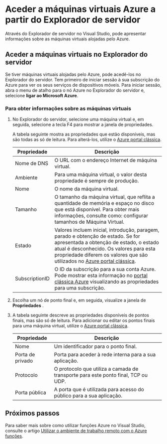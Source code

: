 <properties
   pageTitle="Aceder ao Azure máquinas virtuais do Explorador de servidor do | Microsoft Azure"
   description="Obter uma descrição geral de como ver, criar e gerir Azure máquinas virtuais (VMs) no Explorador do servidor no Visual Studio."
   services="visual-studio-online"
   documentationCenter="na"
   authors="TomArcher"
   manager="douge"
   editor="" />
<tags
   ms.service="multiple"
   ms.devlang="dotnet"
   ms.topic="article"
   ms.tgt_pltfrm="na"
   ms.workload="multiple"
   ms.date="08/15/2016"
   ms.author="tarcher" />

# <a name="accessing-azure-virtual-machines-from-server-explorer"></a>Aceder a máquinas virtuais Azure a partir do Explorador de servidor

Através do Explorador de servidor no Visual Studio, pode apresentar informações sobre as máquinas virtuais alojadas pelo Azure.

## <a name="accessing-virtual-machines-in-server-explorer"></a>Aceder a máquinas virtuais no Explorador do servidor

Se tiver máquinas virtuais alojadas pelo Azure, pode acedê-los no Explorador do servidor. Tem primeiro de iniciar sessão à sua subscrição do Azure para ver os seus serviços de dispositivos móveis. Para iniciar sessão, abra o menu de atalho para o nó Azure no Explorador do servidor e, selecione **ligar ao Microsoft Azure**.

### <a name="to-get-information-about-your-virtual-machines"></a>Para obter informações sobre as máquinas virtuais

1. No Explorador do servidor, selecione uma máquina virtual e, em seguida, selecione a tecla F4 para mostrar a janela de propriedades.

    A tabela seguinte mostra as propriedades que estão disponíveis, mas são todas as só de leitura. Para alterá-los, utilize o [Azure portal clássica](http://go.microsoft.com/fwlink/?LinkID=213885).

  	|Propriedade|Descrição|
  	|---|---|
  	|Nome de DNS|O URL com o endereço Internet de máquina virtual.|
  	|Ambiente|Para uma máquina virtual, o valor desta propriedade é sempre de produção.|
  	|Nome|O nome da máquina virtual.|
  	|Tamanho|O tamanho da máquina virtual, que reflita a quantidade de memória e espaço no disco que está disponível. Para obter mais informações, consulte como: configurar tamanhos de Máquina Virtual.|
  	|Estado|Valores incluem inicial, introdução, paragem, parado e obtenção de estado. Se for apresentada a obtenção de estado, o estado atual é desconhecido. Os valores para esta propriedade diferem os valores que são utilizados no [Azure portal clássica](http://go.microsoft.com/fwlink/?LinkID=213885).|
  	|SubscriptionID|O ID da subscrição para a sua conta Azure. Pode mostrar esta informação no [portal clássica Azure](http://go.microsoft.com/fwlink/?LinkID=213885) visualizando as propriedades para uma subscrição.|

1. Escolha um nó de ponto final e, em seguida, visualize a janela de **Propriedades** .

1. A tabela seguinte descreve as propriedades disponíveis de pontos finais, mas são só de leitura. Para adicionar ou editar os pontos finais para uma máquina virtual, utilize o [Azure portal clássica](http://go.microsoft.com/fwlink/?LinkID=213885). 

  	|Propriedade|Descrição|
  	|---|---|
  	|Nome|Um identificador para o ponto final.|
  	|Porta de privado|Porta para aceder à rede interna para a sua aplicação.|
  	|Protocolo|O protocolo que utiliza a camada de transporte para este ponto final, TCP ou UDP.|
  	|Porta pública|A porta que é utilizada para acesso do público para a sua aplicação.|

## <a name="next-steps"></a>Próximos passos

Para saber mais sobre como utilizar funções Azure no Visual Studio, consulte o artigo [Utilizar o ambiente de trabalho remoto com o Azure funções](vs-azure-tools-remote-desktop-roles.md).
